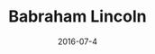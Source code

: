 ---
num: 30
date: 2016-07-4
name: "doopadoop"

image: "assets/graphics/2016/7-July/4.jpg"
title: "Babraham Lincoln"
descrip: "Sketch for what eventually became a 'pin the hat on the Lincoln' for a 4th of July fiesta"
linkname: "_"
---